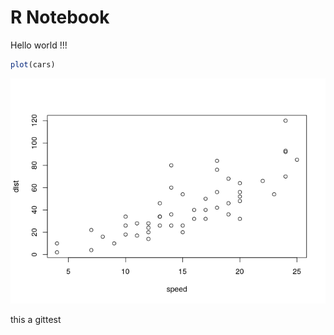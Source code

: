 R Notebook
================

Hello world !!!

``` r
plot(cars)
```

![](gittest_files/figure-gfm/unnamed-chunk-1-1.png)<!-- -->

this a gittest
